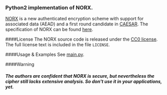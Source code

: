 ### Python2 implementation of NORX.

[NORX](https://norx.io) is a new authenticated encryption scheme with support for associated data (AEAD) and a first round candidate in [CAESAR](http://competitions.cr.yp.to/caesar.html). The specification of NORX can be found [here](https://norx.io/data/norx.pdf).

####License
The NORX source code is released under the [CC0 license](https://creativecommons.org/publicdomain/zero/1.0/). The full license text is included in the file `LICENSE`.

####Usage & Examples
See [main.py](https://github.com/Daeinar/norx-py/blob/master/main.py).

####Warning
##### The authors are confident that NORX is secure, but nevertheless the cipher still lacks extensive analysis. So don't use it in your applications, yet.


